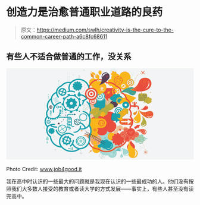 # 创造力是治愈普通职业道路的良药

> 原文：<https://medium.com/swlh/creativity-is-the-cure-to-the-common-career-path-a6c8fc68611>

## 有些人不适合做普通的工作，没关系

![](img/16de7fae8a60591c300813dceda9641e.png)

Photo Credit: www.job4good.it

我在高中时认识的一些最大的问题就是我现在认识的一些最成功的人。他们没有按照我们大多数人接受的教育或者读大学的方式发展——事实上，有些人甚至没有读完高中。